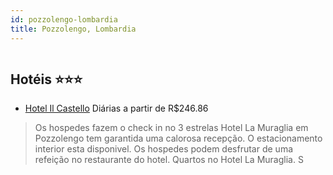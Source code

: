 ```yaml
---
id: pozzolengo-lombardia
title: Pozzolengo, Lombardia
---
```


<center><img src="http://photos.hotelbeds.com/giata/20/207884/207884a_hb_a_008.jpg" alt="" /></center>


## Hotéis ⭐️⭐️⭐️

-    [Hotel Il Castello](https://www.hurb.com/aud/https://www.hurb.com/hoteis/pozzolengo/hotel-il-castello-JNP-JP860578?cmp=18055) Diárias a partir de R$246.86
   > Os hospedes fazem o check in no 3 estrelas Hotel La Muraglia em Pozzolengo tem garantida uma calorosa recepção. O estacionamento interior esta disponivel. Os hospedes podem desfrutar de uma refeição no restaurante do hotel. Quartos no Hotel La Muraglia. S
